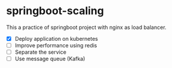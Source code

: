 # springboot-scaling

This a practice of springboot project with nginx as load balancer.

- [x] Deploy application on kubernetes
- [ ] Improve performance using redis
- [ ] Separate the service
- [ ] Use message queue (Kafka)
